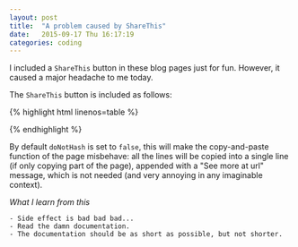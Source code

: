 ```yaml
---
layout: post
title:  "A problem caused by ShareThis"
date:   2015-09-17 Thu 16:17:19
categories: coding
---
```


I included a `ShareThis` button in these blog pages just for fun.  However, it
caused a major headache to me today.

The `ShareThis` button is included as follows:

{% highlight html linenos=table %}
<script type="text/javascript" src="http://w.sharethis.com/button/buttons.js">
</script>
<script type="text/javascript">
    stLight.options({publisher: "5f23ad09-232d-48f3-8b7b-89f9c51d2a5d",
                     doNotHash: true,
                     doNotCopy: false,
                     hashAddressBar: false});
</script>
{% endhighlight %}

By default `doNotHash` is set to `false`, this will make the copy-and-paste
function of the page misbehave: all the lines will be copied into a single line
(if only copying part of the page), appended with a "See more at url" message,
which is not needed (and very annoying in any imaginable context).

*What I learn from this*

    - Side effect is bad bad bad...
    - Read the damn documentation.
    - The documentation should be as short as possible, but not shorter.
